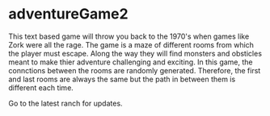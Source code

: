 # adventureGame2

This text based game will throw you back to the 1970's when games like Zork were all the rage. The game is a maze of different rooms from which 
the player must escape. Along the way they will find monsters and obsticles meant to make thier adventure challenging and exciting. In this game, the connctions between
the rooms are randomly generated. Therefore, the first and last rooms are always the same but the path in between them is different each time.

Go to the latest ranch for updates.

